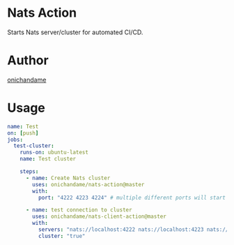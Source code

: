 # Nats Action

Starts Nats server/cluster for automated CI/CD.

# Author

[onichandame](https://onichandame.com)

# Usage

```yaml
name: Test
on: [push]
jobs:
  test-cluster:
    runs-on: ubuntu-latest
    name: Test cluster

    steps:
      - name: Create Nats cluster
        uses: onichandame/nats-action@master
        with:
          port: "4222 4223 4224" # multiple different ports will start a cluster. single port will start a single server

      - name: test connection to cluster
        uses: onichandame/nats-client-action@master
        with:
          servers: "nats://localhost:4222 nats://localhost:4223 nats://localhost:4224"
          cluster: "true"
```

